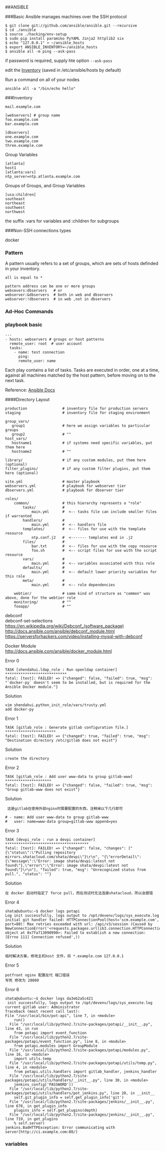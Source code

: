 ##ANSIBLE

###Basic
Ansible manages machines over the SSH protocol

	$ git clone git://github.com/ansible/ansible.git --recursive
	$ cd ./ansible
	$ source ./hacking/env-setup
	$ sudo pip install paramiko PyYAML Jinja2 httplib2 six
	$ echo "127.0.0.1" > ~/ansible_hosts
	$ export ANSIBLE_INVENTORY=~/ansible_hosts
	$ ansible all -m ping --ask-pass	


if password is required, supply hte option `--ask-pass` 


edit the [Inventory](/ansible/intro_inventory.html) (saved in /etc/ansible/hosts by default)

Run a command on all of your nodes

	ansible all -a "/bin/echo hello"


###Inventory

	mail.example.com
	
	[webservers] # group name
	foo.example.com
	bar.example.com
	
	[dbservers]
	one.example.com
	two.example.com
	three.example.com

Group Variables

	[atlanta]
	host1
	[atlanta:vars]
	ntp_server=ntp.atlanta.example.com

Groups of Groups, and Group Variables
 
	[usa:children] 
	southeast
	northeast
	southwest
	northwest

the suffix :vars for variables and :children for subgroups




###Non-SSH connections types

docker 


### Pattern
A pattern usually refers to a set of groups, which are sets of hosts definded in your inventory.

	all is equal to *

	pattern address can be one or more groups
	websevers:dbservers   # or
	webserver:&dbservers  # both in web and dbservers
	webserver:!dbservers  # in web ,not in dbservers


### Ad-Hoc Commands


### playbook basic


	---
	- hosts: webservers # groups or host patterns
	  remote_user: root  # user account
	  tasks:
	    - name: test connection
	      ping:
          remote_user: name


Each play contains a list of tasks. Tasks are executed in order, one at a time, against all machines matched by the host pattern, before moving on to the next task. 


Reference:
[Ansible Docs](http://docs.ansible.com/ansible/)


####Directory Layout

	production                # inventory file for production servers
	staging                   # inventory file for staging environment
	
	group_vars/
	   group1                 # here we assign variables to particular groups
	   group2                 # ""
	host_vars/
	   hostname1              # if systems need specific variables, put them here
	   hostname2              # ""
	
	library/                  # if any custom modules, put them here (optional)
	filter_plugins/           # if any custom filter plugins, put them here (optional)
	
	site.yml                  # master playbook
	webservers.yml            # playbook for webserver tier
	dbservers.yml             # playbook for dbserver tier
	
	roles/
	    common/               # this hierarchy represents a "role"
	        tasks/            #
	            main.yml      #  <-- tasks file can include smaller files if warranted
	        handlers/         #
	            main.yml      #  <-- handlers file
	        templates/        #  <-- files for use with the template resource
	            ntp.conf.j2   #  <------- templates end in .j2
	        files/            #
	            bar.txt       #  <-- files for use with the copy resource
	            foo.sh        #  <-- script files for use with the script resource
	        vars/             #
	            main.yml      #  <-- variables associated with this role
	        defaults/         #
	            main.yml      #  <-- default lower priority variables for this role
	        meta/             #
	            main.yml      #  <-- role dependencies
	
	    webtier/              # same kind of structure as "common" was above, done for the webtier role
	    monitoring/           # ""
	    fooapp/               # ""


debconf  
debconf-set-selections  
https://en.wikipedia.org/wiki/Debconf_(software_package)
http://docs.ansible.com/ansible/debconf_module.html  
https://serversforhackers.com/video/installing-mysql-with-debconf  

Docker Module  
http://docs.ansible.com/ansible/docker_module.html


Error 0

	TASK [shendahui.ldap_role : Run openldap container] ****************************
	fatal: [test]: FAILED! => {"changed": false, "failed": true, "msg": "`docker-py` doesn't seem to be installed, but is required for the Ansible Docker module."}

Solution
 
	vim shendahui.python_init_role/vars/trusty.yml 
	add docker-py



Error 1

	TASK [gitlab_role : Generate gitlab configuration file.] ***********************
	fatal: [test]: FAILED! => {"changed": true, "failed": true, "msg": "Destination directory /etc/gitlab does not exist"}
	
Solution

	create the directory



Error 2

	TASK [gitlab_role : Add user www-data to group gitlab-www] *********************
	fatal: [test]: FAILED! => {"changed": false, "failed": true, "msg": "Group gitlab-www does not exist"}

Solution 
	
	 这是gitlab在使用外部nginx时需要配置的东西，注释掉以下几行即可
	
	# - name: Add user www-data to group gitlab-www
	#   user: name=www-data group=gitlab-www append=yes


Error 3

	TASK [devpi_role : run a devpi container] **************************************
	fatal: [test]: FAILED! => {"changed": false, "changes": ["{\"status\":\"Pulling repository mirrors.shatacloud.com/shata/devpi\"}\r\n", "{\"errorDetail\":{\"message\":\"Error: image shata/devpi:latest not found\"},\"error\":\"Error: image shata/devpi:latest not found\"}\r\n"], "failed": true, "msg": "Unrecognized status from pull.", "status": ""}

Solution

	在 docker 启动时指定了 force pull，而在测试时无法连接shatacloud，所以会报错



Error 4 

	shata@ubuntu:~$ docker logs potapi
	Log init successfully, logs output to /opt/devenv/logs/sys_execute.log
	initial git handler failed: HTTPConnectionPool(host='scm.example.com', port=80): Max retries exceeded with url: /api/v3/session (Caused by NewConnectionError('<requests.packages.urllib3.connection.HTTPConnection object at 0x7fa713090990>: Failed to establish a new connection: [Errno 111] Connection refused',))

Solution

	临时解决方案，修改主机host 文件，将 *.example.com 127.0.0.1


Error 5

	potfront nginx 配置反代 端口错误
	写死 修改为 28080


Error 6

	shata@ubuntu:~$ docker logs da3eb2a5c421
	 init successfully, logs output to /opt/devenv/logs/sys_execute.log
	current gitlab user: Administrator
	Traceback (most recent call last):
  	File "/usr/local/bin/pot-api", line 7, in <module>
	    run()
	  File "/usr/local/lib/python2.7/site-packages/potapi/__init__.py", line 43, in run
	    from potapi import event_function
	  File "/usr/local/lib/python2.7/site-packages/potapi/event_function.py", line 8, in <module>
	    from potapi.modules import GroupModule
	  File "/usr/local/lib/python2.7/site-packages/potapi/modules.py", line 16, in <module>
	    import utils.temp
	  File "/usr/local/lib/python2.7/site-packages/potapi/utils/temp.py", line 4, in <module>
	    from potapi.utils.handlers import gitlab_handler, jenkins_handler
	  File "/usr/local/lib/python2.7/site-packages/potapi/utils/handlers/__init__.py", line 30, in <module>
	    jenkins_config['PASSWORD'])
	  File "/usr/local/lib/python2.7/site-packages/potapi/utils/handlers/pot_jenkins.py", line 20, in __init__
	    self.git_plugin_info = self.get_plugin_info('git')
	  File "/usr/local/lib/python2.7/site-packages/jenkins/__init__.py", line 678, in get_plugin_info
	    plugins_info = self.get_plugins(depth)
	  File "/usr/local/lib/python2.7/site-packages/jenkins/__init__.py", line 719, in get_plugins
	    % self.server)
	jenkins.BadHTTPException: Error communicating with server[http://ci.example.com:80/]



### variables
